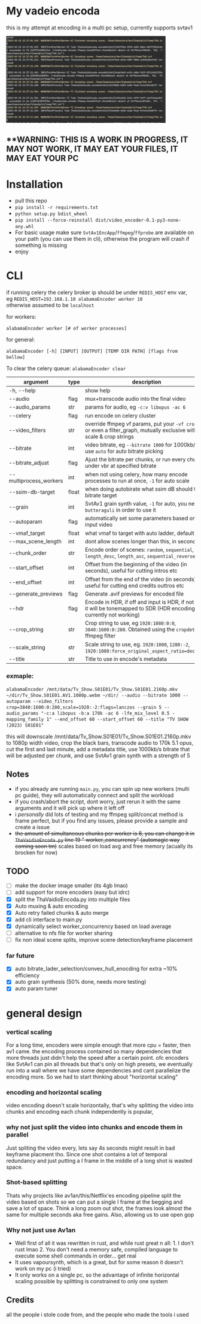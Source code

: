 # My vadeio encoda

this is my attempt at encoding in a multi pc setup, currently supports svtav1

![lovely screenshot of the worker](Screenshotidfk.png)

## **WARNING: THIS IS A WORK IN PROGRESS, IT MAY NOT WORK, IT MAY EAT YOUR FILES, IT MAY EAT YOUR PC

# Installation

* pull this repo
* `pip install -r requirements.txt`
* `python setup.py bdist_wheel`
* `pip install --force-reinstall dist/video_encoder-0.1-py3-none-any.whl`
* For basic usage make sure `SvtAv1EncApp`/`ffmpeg`/`ffprobe` are available on your path (you can use them in cli),
  otherwise the program will crash if something is missing
* enjoy

# CLI

if running celery the celery broker ip should be under `REDIS_HOST` env var,
eg `REDIS_HOST=192.168.1.10 alabamaEncoder worker 10`  
otherwise assumed to be `localhost`

for workers:

````
alabamaEncoder worker [# of worker processes] 
````

for general:

````
alabamaEncoder [-h] [INPUT] [OUTPUT] [TEMP DIR PATH] [flags from bellow]
````

To clear the celery queue: `alabamaEncoder clear`

| argument               | type  | description                                                                                                             |
|------------------------|-------|-------------------------------------------------------------------------------------------------------------------------|
| -h, --help             |       | show help                                                                                                               |
| --audio                | flag  | mux+transcode audio into the final video                                                                                |
| --audio_params         | str   | params for audio, eg `-c:v libopus -ac 6`                                                                               |
| --celery               | flag  | run encode on celery cluster                                                                                            |
| --video_filters        | str   | override ffmpeg vf params, put your `-vf crop=...` or even a filter_graph, mutually exclusive with scale & crop strings |
| --bitrate              | int   | video bitrate, eg `--bitrate 1000` for 1000kb/s, use `auto` for auto bitrate picking                                    |
| --bitrate_adjust       | flag  | Ajust the bitrate per chunks, or run every chunk under vbr at specified bitrate                                         |
| --multiprocess_workers | int   | when not using celery, how many encode processes to run at once, `-1` for auto scale                                    |
| --ssim-db-target       | float | when doing autobirate what ssim dB should the bitrate target                                                            |
| --grain                | int   | SvtAv1 grain synth value, `-1` for auto, you need `butteraguli` in order to use it                                      |
| --autoparam            | flag  | automatically set some parameters based on the input video                                                              |
| --vmaf_target          | float | what vmaf to target with auto ladder, default 96                                                                        |
| --max_scene_length     | int   | dont allow scenes longer than this, in seconds                                                                          |
| --chunk_order          | str   | Encode order of scenes: `random`, `sequential`, `length_desc`, `length_asc`, `sequential_reverse`                       |
| --start_offset         | int   | Offset from the beginning of the video (in seconds), useful for cutting intros etc                                      |
| --end_offset           | int   | Offset from the end of the video (in seconds), useful for cutting end credits outtros etc                               |
| --generate_previews    | flag  | Generate .avif previews for encoded file                                                                                |
| --hdr                  | flag  | Encode in HDR, if off and input is HDR, if not there it will be tonemapped to SDR (HDR encoding currently not working)  |
| --crop_string          | str   | Crop string to use, eg `1920:1080:0:0`, `3840:1600:0:280`. Obtained using the `cropdetect` ffmpeg filter                |
| --scale_string         | str   | Scale string to use, eg. `1920:1080`, `1280:-2`, `1920:1080:force_original_aspect_ratio=decrease`                       |
| --title                | str   | Title to use in encode's metadata                                                                                       |

### exmaple:

````
alabamaEncoder /mnt/data/Tv_Show.S01E01/Tv_Show.S01E01.2160p.mkv ~/dir/Tv_Show.S01E01.AV1.1080p.webm ~/dir/ --audio --bitrate 1000 --autoparam --video_filters crop=3840:1600:0:280,scale=1920:-2:flags=lanczos --grain 5 --audio_params "-c:a libopus -b:a 170k -ac 6 -lfe_mix_level 0.5 -mapping_family 1" --end_offset 60 --start_offset 60 --title "TV SHOW (2023) S01E01"
````

this will downscale /mnt/data/Tv_Show.S01E01/Tv_Show.S01E01.2160p.mkv to 1080p width video, crop the black bars,
transcode audio to 170k 5.1 opus, cut the first and last minute, add a metadata title, use 1000kb/s bitrate that will be
adjusted per chunk, and use SvtAv1 grain synth with a strength of 5

## Notes

- if you already are running `main.py`, you can spin up new workers (multi pc guide), they will automatically connect
  and split the
  workload
- if you crash/abort the script, dont worry, just rerun it with the same arguments and it will pick up where it left
  off
- i *personally* did lots of testing and my ffmpeg split/concat method is frame perfect, but if you find any issues,
  please provide a sample and create a issue
- ~~the amount of simultaneous chunks per worker is 8, you can change it in `ThaVaidioEncoda.py` line 19 "
  worker_concurrency" (automagic way coming soon tm)~~ scales based on load avg and free memory (acually its brocken for
  now)

## TODO

- [ ] make the docker image smaller (its 4gb lmao)
- [ ] add support for more encoders (easy but idrc)
- [X] split the ThaVaidioEncoda.py into multiple files
- [X] Auto muxing & auto encoding
- [X] Auto retry failed chunks & auto merge
- [X] add cli interface to main.py
- [X] dynamically select worker_concurrency based on load average
- [ ] alternative to nfs file for worker sharing
- [ ] fix non ideal scene splits, improve scene detection/keyframe placement

### far future

- [X] auto bitrate_lader_selection/convex_hull_enocding for extra ~10% efficiency
- [X] auto grain synthesis (50% done, needs more testing)
- [X] auto param tuner

# general design

### vertical scaling

For a long time, encoders were simple enough that more cpu = faster, then av1 came. the encoding process contained so
many dependencies that more threads just didn't help the speed after a certain point.
ofc encoders like SvtAv1 can pin all threads but that's only on high presets, we eventually run into a wall where we
have some dependencies and cant parallelize the encoding more.
So we had to start thinking about "horizontal scaling"

### encoding and horizontal scaling

video encoding doesn't scale horizontally, that's why splitting the video into chunks and encoding each chunk
independently is popular,

### why not just split the video into chunks and encode them in parallel

Just spliting the video every, lets say 4s seconds might result in bad keyframe placment tho. Since one shot contains a
lot of temporal redundancy and just putting a I frame in the middle of a long shot is wasted space.

### Shot-based splitting

Thats why projects like av1an/this/Netflix'es encoding pipeline split the video based on shots so we can put a single I
frame at the begging and save a lot of space. Think a long zoom out shot, the frames look almost the same for multiple
seconds aka free gains. Also, allowing us to use open gop

### Why not just use Av1an

- Well first of all it was rewritten in rust, and while rust great n all: 1. I don't rust lmao 2. You don't need a
  memory safe, compiled language to execute some shell commands in order... get real
- It uses vapoursynth, which is a great, but for some reason it doesn't work on my pc (i tried)
- It only works on a single pc, so the advantage of infinite horizontal scaling possible by splitting is constrained to
  only one system

## Credits

all the people i stole code from, and the people who made the tools i used